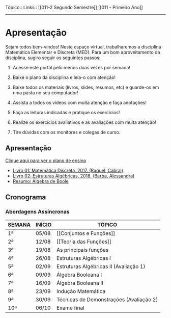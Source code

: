 Tópico::
Links:: [[011-2 Segundo Semestre]] [[011 - Primeiro Ano]]

---

# Apresentação

Sejam todos bem-vindos! Neste espaço virtual, trabalharemos a disciplina Matemática Elementar e Discreta (MED). Para um bom aproveitamento da disciplina, sugiro seguir os seguintes passos:

1. Acesse este portal pelo menos duas vezes por semana!

2. Baixe o plano da disciplina e leia-o com atenção!

3. Baixe todos os materiais (livros, slides, resumos, etc) e guarde-os em uma pasta no seu computador!

4. Assista a todos os vídeos com muita atenção e faça anotações!

5. Faça as leituras indicadas e pratique os exercícios!

6. Realize os exercícios avaliativos e as avaliações com muita atenção!

7. Tire dúvidas com os monitores e colegas de curso.
## Apresentação

[Clique aqui para ver o plano de ensino](plano-med-2023-02.pdf)

- [Livro 01: Matemática Discreta, 2017. (Raquel, Cabral)](livro01-Raquel-Cabral.pdf)
- [Livro 02: Estruturas Algébricas, 2018. (Barba, Alessandra)](livro02-estrut-alg-alessandra-barba.pdf)
- [Resumo: Álgebra de Boole](resumo-algebra-boole.pdf)

## Cronograma

### Abordagens Assíncronas

| SEMANA | INÍCIO   | TÓPICO                             |
|--------|----------|-----------------------------------|
| 1ª     | 05/08    | [[Conjuntos e Funções]]               |
| 2ª     | 12/08    | [[Teoria das Funções]]               |
| 3ª     | 19/08    | As principais funções             |
| 4ª     | 26/08    | Estruturas Algébricas I           |
| 5ª     | 02/09    | Estruturas Algébricas II (Avaliação 1) |
| 6ª     | 09/09    | Álgebra Booleana I               |
| 7ª     | 16/09    | Álgebra Booleana II              |
| 8ª     | 23/09    | Indução Matemática                |
| 9ª     | 30/09    | Técnicas de Demonstrações (Avaliação 2) |
| 10ª    | 06/10    | Exame final                       |
